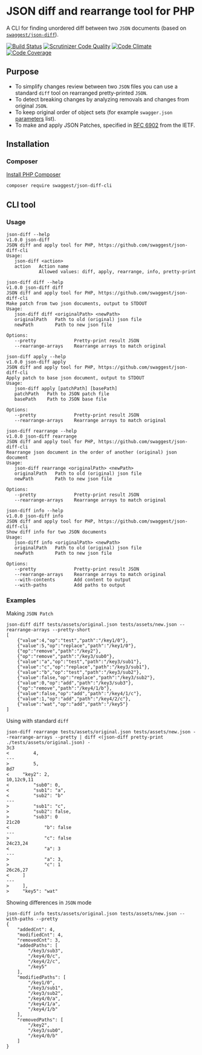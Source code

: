 # JSON diff and rearrange tool for PHP

A CLI for finding unordered diff between two `JSON` documents (based on [`swaggest/json-diff`](https://github.com/swaggest/json-diff)).

[![Build Status](https://travis-ci.org/swaggest/json-diff-cli.svg?branch=master)](https://travis-ci.org/swaggest/json-diff-cli)
[![Scrutinizer Code Quality](https://scrutinizer-ci.com/g/swaggest/json-diff-cli/badges/quality-score.png?b=master)](https://scrutinizer-ci.com/g/swaggest/json-diff-cli/?branch=master)
[![Code Climate](https://codeclimate.com/github/swaggest/json-diff-cli/badges/gpa.svg)](https://codeclimate.com/github/swaggest/json-diff-cli)
[![Code Coverage](https://scrutinizer-ci.com/g/swaggest/json-diff-cli/badges/coverage.png?b=master)](https://scrutinizer-ci.com/g/swaggest/json-diff-cli/code-structure/master/code-coverage)

## Purpose

 * To simplify changes review between two `JSON` files you can use a standard `diff` tool on rearranged pretty-printed `JSON`.
 * To detect breaking changes by analyzing removals and changes from original `JSON`.
 * To keep original order of object sets (for example `swagger.json` [parameters](https://swagger.io/docs/specification/describing-parameters/) list).
 * To make and apply JSON Patches, specified in [RFC 6902](http://tools.ietf.org/html/rfc6902) from the IETF.

## Installation

### Composer

[Install PHP Composer](https://getcomposer.org/doc/00-intro.md)

```bash
composer require swaggest/json-diff-cli
```

## CLI tool

### Usage

```
json-diff --help
v1.0.0 json-diff
JSON diff and apply tool for PHP, https://github.com/swaggest/json-diff-cli
Usage: 
   json-diff <action>
   action   Action name
            Allowed values: diff, apply, rearrange, info, pretty-print
```

```
json-diff diff --help
v1.0.0 json-diff diff
JSON diff and apply tool for PHP, https://github.com/swaggest/json-diff-cli
Make patch from two json documents, output to STDOUT
Usage:
   json-diff diff <originalPath> <newPath>
   originalPath   Path to old (original) json file
   newPath        Path to new json file

Options:
   --pretty              Pretty-print result JSON
   --rearrange-arrays    Rearrange arrays to match original
```

```
json-diff apply --help
v1.0.0 json-diff apply
JSON diff and apply tool for PHP, https://github.com/swaggest/json-diff-cli
Apply patch to base json document, output to STDOUT
Usage:
   json-diff apply [patchPath] [basePath]
   patchPath   Path to JSON patch file
   basePath    Path to JSON base file

Options:
   --pretty              Pretty-print result JSON
   --rearrange-arrays    Rearrange arrays to match original
```

```
json-diff rearrange --help
v1.0.0 json-diff rearrange
JSON diff and apply tool for PHP, https://github.com/swaggest/json-diff-cli
Rearrange json document in the order of another (original) json document
Usage:
   json-diff rearrange <originalPath> <newPath>
   originalPath   Path to old (original) json file
   newPath        Path to new json file

Options:
   --pretty              Pretty-print result JSON
   --rearrange-arrays    Rearrange arrays to match original
```

```
json-diff info --help
v1.0.0 json-diff info
JSON diff and apply tool for PHP, https://github.com/swaggest/json-diff-cli
Show diff info for two JSON documents
Usage:
   json-diff info <originalPath> <newPath>
   originalPath   Path to old (original) json file
   newPath        Path to new json file

Options:
   --pretty              Pretty-print result JSON
   --rearrange-arrays    Rearrange arrays to match original
   --with-contents       Add content to output
   --with-paths          Add paths to output
```

### Examples

Making `JSON Patch`

```
json-diff diff tests/assets/original.json tests/assets/new.json --rearrange-arrays --pretty-short
[
    {"value":4,"op":"test","path":"/key1/0"},
    {"value":5,"op":"replace","path":"/key1/0"},
    {"op":"remove","path":"/key2"},
    {"op":"remove","path":"/key3/sub0"},
    {"value":"a","op":"test","path":"/key3/sub1"},
    {"value":"c","op":"replace","path":"/key3/sub1"},
    {"value":"b","op":"test","path":"/key3/sub2"},
    {"value":false,"op":"replace","path":"/key3/sub2"},
    {"value":0,"op":"add","path":"/key3/sub3"},
    {"op":"remove","path":"/key4/1/b"},
    {"value":false,"op":"add","path":"/key4/1/c"},
    {"value":1,"op":"add","path":"/key4/2/c"},
    {"value":"wat","op":"add","path":"/key5"}
]
```

Using with standard `diff`

```
json-diff rearrange tests/assets/original.json tests/assets/new.json --rearrange-arrays --pretty | diff <(json-diff pretty-print ./tests/assets/original.json) -
3c3
<         4,
---
>         5,
8d7
<     "key2": 2,
10,12c9,11
<         "sub0": 0,
<         "sub1": "a",
<         "sub2": "b"
---
>         "sub1": "c",
>         "sub2": false,
>         "sub3": 0
21c20
<             "b": false
---
>             "c": false
24c23,24
<             "a": 3
---
>             "a": 3,
>             "c": 1
26c26,27
<     ]
---
>     ],
>     "key5": "wat"
```

Showing differences in `JSON` mode

```
json-diff info tests/assets/original.json tests/assets/new.json --with-paths --pretty
{
    "addedCnt": 4,
    "modifiedCnt": 4,
    "removedCnt": 3,
    "addedPaths": [
        "/key3/sub3",
        "/key4/0/c",
        "/key4/2/c",
        "/key5"
    ],
    "modifiedPaths": [
        "/key1/0",
        "/key3/sub1",
        "/key3/sub2",
        "/key4/0/a",
        "/key4/1/a",
        "/key4/1/b"
    ],
    "removedPaths": [
        "/key2",
        "/key3/sub0",
        "/key4/0/b"
    ]
}
```
